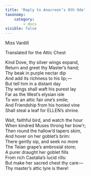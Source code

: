 ```yaml
---
title: 'Reply to Anacreon’s 8th Ode'
taxonomy:
    category:
        - docs
visible: false
---
```


<div class="author">Miss Vardill</div>

<span class="title">Translated for the Attic Chest</span>

Kind Dove, thy silver wings expand,  
Return and greet thy Master’s hand;  
Thy beak in purple nectar dip  
And add its richness to his lip; —   
But tell him in a distant day  
Thy wings shall waft his purest lay  
Far as the West’s elysian isle  
To win an attic fair one’s smile;  
And Friendship from his honied vine  
Shall steal a leaf for <span class="small">ELLEN</span>’s shrine.

Wait, faithful bird, and watch the hour  
When kindred Muses throng her bow’r;  
Then round the hallow’d tapers skim,  
And hover on her goblet’s brim:  
There gently sip, and seek no more  
The Teian grape’s ambrosial store;  
A purer draught her goblet fills  
From rich Castalia’s lucid rills:  
But make her sacred chest thy care —   
Thy master’s attic lyre is there!